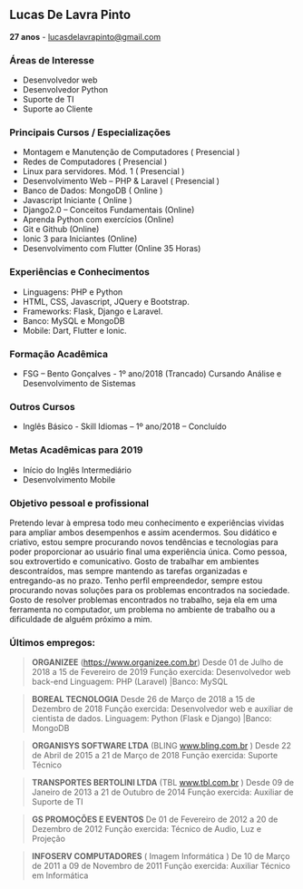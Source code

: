 ## Lucas De Lavra Pinto

**27 anos** - lucasdelavrapinto@gmail.com

### Áreas de Interesse

- Desenvolvedor web
- Desenvolvedor Python
- Suporte de TI
- Suporte ao Cliente

### Principais Cursos / Especializações

- Montagem e Manutenção de Computadores ( Presencial )
- Redes de Computadores ( Presencial )
- Linux para servidores. Mód. 1 ( Presencial )
- Desenvolvimento Web – PHP & Laravel ( Presencial )
- Banco de Dados: MongoDB ( Online )
- Javascript Iniciante ( Online )
- Django2.0 – Conceitos Fundamentais (Online)
- Aprenda Python com exercícios (Online)
- Git e Github (Online)
- Ionic 3 para Iniciantes (Online)
- Desenvolvimento com Flutter (Online 35 Horas)

### Experiências e Conhecimentos

- Linguagens: PHP e Python
- HTML, CSS, Javascript, JQuery e Bootstrap.
- Frameworks: Flask, Django e Laravel.
- Banco: MySQL e MongoDB
- Mobile: Dart, Flutter e Ionic.

### Formação Acadêmica

- FSG – Bento Gonçalves - 1º ano/2018 (Trancado)
  Cursando Análise e Desenvolvimento de Sistemas

### Outros Cursos

- Inglês Básico - Skill Idiomas – 1º ano/2018 – Concluído

### Metas Acadêmicas para 2019

- Início do Inglês Intermediário
- Desenvolvimento Mobile

### Objetivo pessoal e profissional

Pretendo levar à empresa todo meu conhecimento e experiências vividas para ampliar ambos desempenhos e assim acendermos.
Sou didático e criativo, estou sempre procurando novos tendências e tecnologias para poder proporcionar ao usuário final uma experiência única.
Como pessoa, sou extrovertido e comunicativo. Gosto de trabalhar em ambientes descontraídos, mas sempre mantendo as tarefas organizadas e entregando-as no prazo.
Tenho perfil empreendedor, sempre estou procurando novas soluções para os problemas encontrados na sociedade.
Gosto de resolver problemas encontrados no trabalho, seja ela em uma ferramenta no computador, um problema no ambiente de trabalho ou a dificuldade de alguém próximo a mim.

### Últimos empregos:

> **ORGANIZEE** (https://www.organizee.com.br)
> Desde 01 de Julho de 2018 a 15 de Fevereiro de 2019
> Função exercida: Desenvolvedor web back-end
> Linguagem: PHP (Laravel) |Banco: MySQL

> **BOREAL TECNOLOGIA**
> Desde 26 de Março de 2018 a 15 de Dezembro de 2018
> Função exercida: Desenvolvedor web e auxiliar de cientista de dados.
> Linguagem: Python (Flask e Django) |Banco: MongoDB

> **ORGANISYS SOFTWARE LTDA** (BLING www.bling.com.br )
> Desde 22 de Abril de 2015 a 21 de Março de 2018
> Função exercida: Suporte Técnico

> **TRANSPORTES BERTOLINI LTDA** (TBL www.tbl.com.br )
> Desde 09 de Janeiro de 2013 a 21 de Outubro de 2014
> Função exercida: Auxiliar de Suporte de TI

> **GS PROMOÇÕES E EVENTOS**
> De 01 de Fevereiro de 2012 a 20 de Dezembro de 2012
> Função exercida: Técnico de Audio, Luz e Projeção

> **INFOSERV COMPUTADORES** ( Imagem Informática )
> De 10 de Março de 2011 a 09 de Novembro de 2011
> Função exercida: Auxiliar Técnico em Informática
